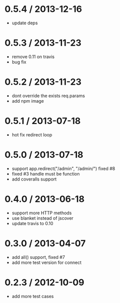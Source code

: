 
0.5.4 / 2013-12-16 
==================

  * update deps

0.5.3 / 2013-11-23 
==================

  * remove 0.11 on travis
  * bug fix

0.5.2 / 2013-11-23 
==================

  * dont override the exists req.params
  * add npm image

0.5.1 / 2013-07-18 
==================

  * hot fix redirect loop

0.5.0 / 2013-07-18 
==================

  * support app.redirect("/admin", "/admin/") fixed #8
  * fixed #3 handle must be function
  * add coveralls support

0.4.0 / 2013-06-18 
==================

  * support more HTTP methods
  * use blanket instead of jscover
  * update travis to 0.10

0.3.0 / 2013-04-07 
==================

  * add all() support, fixed #7
  * add more test version for connect

0.2.3 / 2012-10-09 
==================

  * add more test cases
